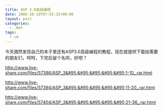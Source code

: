 ```yaml
---
title: ASP 3.0高级编程
date: 2006-10-10T07:55:32+00:00
layout: post
categories:
  - .Net
tags:
  - c#
---
```


今天偶然发现自己的本子里还有ASP3.0高级编程的教程，现在就提供下载给需要的朋友们，呵呵，下完后留个名呗，好吧？

<http://www.live-share.com/files/57386/ASP_3&#95;&#95;&#95;&#95;&#95;1-10_.rar.html>

<http://www.live-share.com/files/57394/ASP_3&#95;&#95;&#95;&#95;&#95;11-20_.rar.html>

<http://www.live-share.com/files/57404/ASP_3&#95;&#95;&#95;&#95;&#95;21-36_.rar.html>